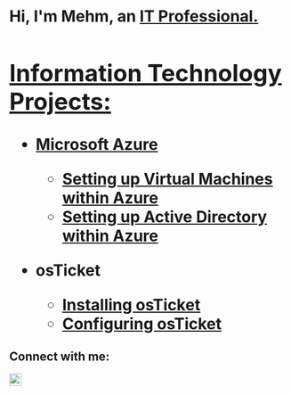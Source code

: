 <h1>Hi, I'm Mehm, an <a href="https://linkedin.com/in/mehmedalija-hacimic">IT Professional.


<h2> Information Technology Projects: </h2>


- <b>Microsoft Azure</b>
  - [Setting up Virtual Machines within Azure](https://github.com/mehmhacimic/VirtualMachineSetup)
  - [Setting up Active Directory within Azure](https://github.com/mehmhacimic/Active-Directory-Setup)

- <b>osTicket</b> 
  - [Installing osTicket](https://github.com/mehmhacimic/osTicket-installation)
  - [Configuring osTicket](https://github.com/mehmhacimic/osTicket-Configuration)

<h2>Connect with me:</h2>

[<img align="left" alt="Josh | LinkedIn" width="22px" src="https://cdn.jsdelivr.net/npm/simple-icons@v3/icons/linkedin.svg" />][linkedin]



[linkedin]: https://linkedin.com/in/mehmedalija-hacimic
